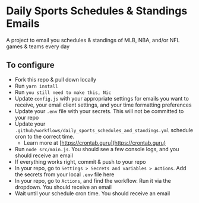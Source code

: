 # Daily Sports Schedules & Standings Emails

A project to email you schedules & standings of MLB, NBA, and/or NFL games & teams every day

## To configure

- Fork this repo & pull down locally
- Run `yarn install`
- Run `you still need to make this, Nic`
- Update `config.js` with your appropriate settings for emails you want to receive, your email client settings, and your time formatting preferences
- Update your `.env` file with your secrets. This will not be committed to your repo
- Update your `.github/workflows/daily_sports_schedules_and_standings.yml` schedule cron to the correct time.
  - Learn more at [https://crontab.guru](https://crontab.guru)
- Run `node src/main.js`. You should see a few console logs, and you should receive an email
- If everything works right, commit & push to your repo
- In your repo, go to `Settings > Secrets and variables > Actions`. Add the secrets from your local `.env` file here
- In your repo, go to `Actions`, and find the workflow. Run it via the dropdown. You should receive an email
- Wait until your schedule cron time. You should receive an email
